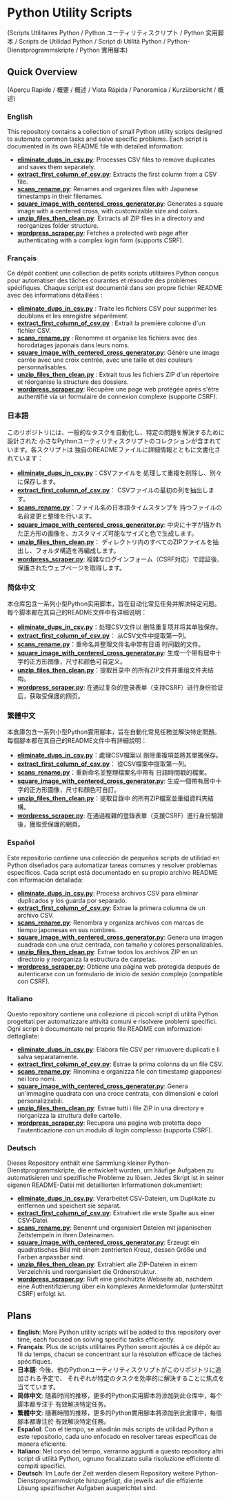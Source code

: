 # Python Utility Scripts

(Scripts Utilitaires Python / Python ユーティリティスクリプト / Python 实用脚本 /
Scripts de Utilidad Python / Script di Utilità Python /
Python-Dienstprogrammskripte / Python 實用腳本)

## Quick Overview

(Aperçu Rapide / 概要 / 概述 / Vista Rápida / Panoramica / Kurzübersicht / 概述)

### English

This repository contains a collection of small Python utility scripts designed to
automate common tasks and solve specific problems. Each script is documented in
its own README file with detailed information:

- [**eliminate_dups_in_csv.py**](README_eliminate_dups_in_csv.md): Processes CSV
  files to remove duplicates and saves them separately.
- [**extract_first_column_of_csv.py**](README_extract_first_column_of_csv.md):
  Extracts the first column from a CSV file.
- [**scans_rename.py**](README_scans_rename.md): Renames and organizes files
  with Japanese timestamps in their filenames.
- [**square_image_with_centered_cross_generator.py**](README_square_image_with_centered_cross_generator.md):
  Generates a square image with a centered cross, with customizable size and
  colors.
- [**unzip_files_then_clean.py**](README_unzip_files_then_clean.md): Extracts all
  ZIP files in a directory and reorganizes folder structure.
- [**wordpress_scraper.py**](README_wordpress_scraper.md): Fetches a protected
  web page after authenticating with a complex login form (supports CSRF).

### Français

Ce dépôt contient une collection de petits scripts utilitaires Python conçus pour
automatiser des tâches courantes et résoudre des problèmes spécifiques. Chaque
script est documenté dans son propre fichier README avec des informations
détaillées :

- [**eliminate_dups_in_csv.py**](README_eliminate_dups_in_csv.md) : Traite les
  fichiers CSV pour supprimer les doublons et les enregistre séparément.
- [**extract_first_column_of_csv.py**](README_extract_first_column_of_csv.md) :
  Extrait la première colonne d'un fichier CSV.
- [**scans_rename.py**](README_scans_rename.md) : Renomme et organise les
  fichiers avec des horodatages japonais dans leurs noms.
- [**square_image_with_centered_cross_generator.py**](README_square_image_with_centered_cross_generator.md):
  Génère une image carrée avec une croix centrée, avec une taille et des
  couleurs personnalisables.
- [**unzip_files_then_clean.py**](README_unzip_files_then_clean.md) : Extrait
  tous les fichiers ZIP d'un répertoire et réorganise la structure des
  dossiers.
- [**wordpress_scraper.py**](README_wordpress_scraper.md): Récupère une page web
  protégée après s'être authentifié via un formulaire de connexion complexe
  (supporte CSRF).

### 日本語

このリポジトリには、一般的なタスクを自動化し、特定の問題を解決するために設計された
小さなPythonユーティリティスクリプトのコレクションが含まれています。各スクリプトは
独自のREADMEファイルに詳細情報とともに文書化されています：

- [**eliminate_dups_in_csv.py**](README_eliminate_dups_in_csv.md)：CSVファイルを
  処理して重複を削除し、別々に保存します。
- [**extract_first_column_of_csv.py**](README_extract_first_column_of_csv.md)：
  CSVファイルの最初の列を抽出します。
- [**scans_rename.py**](README_scans_rename.md)：ファイル名の日本語タイムスタンプを
  持つファイルの名前変更と整理を行います。
- [**square_image_with_centered_cross_generator.py**](README_square_image_with_centered_cross_generator.md):
  中央に十字が描かれた正方形の画像を、カスタマイズ可能なサイズと色で生成します。
- [**unzip_files_then_clean.py**](README_unzip_files_then_clean.md)：
  ディレクトリ内のすべてのZIPファイルを抽出し、フォルダ構造を再編成します。
- [**wordpress_scraper.py**](README_wordpress_scraper.md):
  複雑なログインフォーム（CSRF対応）で認証後、保護されたウェブページを取得します。

### 简体中文

本仓库包含一系列小型Python实用脚本，旨在自动化常见任务并解决特定问题。
每个脚本都在其自己的README文件中有详细说明：

- [**eliminate_dups_in_csv.py**](README_eliminate_dups_in_csv.md)：处理CSV文件以
  删除重复项并将其单独保存。
- [**extract_first_column_of_csv.py**](README_extract_first_column_of_csv.md)：
  从CSV文件中提取第一列。
- [**scans_rename.py**](README_scans_rename.md)：重命名并整理文件名中带有日语
  时间戳的文件。
- [**square_image_with_centered_cross_generator.py**](README_square_image_with_centered_cross_generator.md):
  生成一个带有居中十字的正方形图像，尺寸和颜色可自定义。
- [**unzip_files_then_clean.py**](README_unzip_files_then_clean.md)：提取目录中
  的所有ZIP文件并重组文件夹结构。
- [**wordpress_scraper.py**](README_wordpress_scraper.md):
  在通过复杂的登录表单（支持CSRF）进行身份验证后，获取受保護的网页。

### 繁體中文

本倉庫包含一系列小型Python實用腳本，旨在自動化常見任務並解決特定問題。
每個腳本都在其自己的README文件中有詳細說明：

- [**eliminate_dups_in_csv.py**](README_eliminate_dups_in_csv.md)：處理CSV檔案以
  刪除重複項並將其單獨保存。
- [**extract_first_column_of_csv.py**](README_extract_first_column_of_csv.md)：
  從CSV檔案中提取第一列。
- [**scans_rename.py**](README_scans_rename.md)：重新命名並整理檔案名中帶有
  日語時間戳的檔案。
- [**square_image_with_centered_cross_generator.py**](README_square_image_with_centered_cross_generator.md):
  生成一個帶有居中十字的正方形圖像，尺寸和顏色可自訂。
- [**unzip_files_then_clean.py**](README_unzip_files_then_clean.md)：提取目錄中
  的所有ZIP檔案並重組資料夾結構。
- [**wordpress_scraper.py**](README_wordpress_scraper.md):
  在通過複雜的登錄表單（支援CSRF）進行身份驗證後，獲取受保護的網頁。

### Español

Este repositorio contiene una colección de pequeños scripts de utilidad en Python
diseñados para automatizar tareas comunes y resolver problemas específicos. Cada
script está documentado en su propio archivo README con información detallada:

- [**eliminate_dups_in_csv.py**](README_eliminate_dups_in_csv.md): Procesa
  archivos CSV para eliminar duplicados y los guarda por separado.
- [**extract_first_column_of_csv.py**](README_extract_first_column_of_csv.md):
  Extrae la primera columna de un archivo CSV.
- [**scans_rename.py**](README_scans_rename.md): Renombra y organiza archivos con
  marcas de tiempo japonesas en sus nombres.
- [**square_image_with_centered_cross_generator.py**](README_square_image_with_centered_cross_generator.md):
  Genera una imagen cuadrada con una cruz centrada, con tamaño y colores
  personalizables.
- [**unzip_files_then_clean.py**](README_unzip_files_then_clean.md): Extrae todos
  los archivos ZIP en un directorio y reorganiza la estructura de carpetas.
- [**wordpress_scraper.py**](README_wordpress_scraper.md): Obtiene una página
  web protegida después de autenticarse con un formulario de inicio de sesión
  complejo (compatible con CSRF).

### Italiano

Questo repository contiene una collezione di piccoli script di utilità Python
progettati per automatizzare attività comuni e risolvere problemi specifici.
Ogni script è documentato nel proprio file README con informazioni dettagliate:

- [**eliminate_dups_in_csv.py**](README_eliminate_dups_in_csv.md): Elabora file
  CSV per rimuovere duplicati e li salva separatamente.
- [**extract_first_column_of_csv.py**](README_extract_first_column_of_csv.md):
  Estrae la prima colonna da un file CSV.
- [**scans_rename.py**](README_scans_rename.md): Rinomina e organizza file con
  timestamp giapponesi nei loro nomi.
- [**square_image_with_centered_cross_generator.py**](README_square_image_with_centered_cross_generator.md):
  Genera un'immagine quadrata con una croce centrata, con dimensioni e colori
  personalizzabili.
- [**unzip_files_then_clean.py**](README_unzip_files_then_clean.md): Estrae tutti
  i file ZIP in una directory e riorganizza la struttura delle cartelle.
- [**wordpress_scraper.py**](README_wordpress_scraper.md): Recupera una pagina
  web protetta dopo l'autenticazione con un modulo di login complesso
  (supporta CSRF).

### Deutsch

Dieses Repository enthält eine Sammlung kleiner Python-Dienstprogrammskripte, die
entwickelt wurden, um häufige Aufgaben zu automatisieren und spezifische
Probleme zu lösen. Jedes Skript ist in seiner eigenen README-Datei mit
detaillierten Informationen dokumentiert:

- [**eliminate_dups_in_csv.py**](README_eliminate_dups_in_csv.md): Verarbeitet
  CSV-Dateien, um Duplikate zu entfernen und speichert sie separat.
- [**extract_first_column_of_csv.py**](README_extract_first_column_of_csv.md):
  Extrahiert die erste Spalte aus einer CSV-Datei.
- [**scans_rename.py**](README_scans_rename.md): Benennt und organisiert Dateien
  mit japanischen Zeitstempeln in ihren Dateinamen.
- [**square_image_with_centered_cross_generator.py**](README_square_image_with_centered_cross_generator.md):
  Erzeugt ein quadratisches Bild mit einem zentrierten Kreuz, dessen Größe und
  Farben anpassbar sind.
- [**unzip_files_then_clean.py**](README_unzip_files_then_clean.md): Extrahiert
  alle ZIP-Dateien in einem Verzeichnis und reorganisiert die Ordnerstruktur.
- [**wordpress_scraper.py**](README_wordpress_scraper.md): Ruft eine geschützte
  Webseite ab, nachdem eine Authentifizierung über ein komplexes Anmeldeformular
  (unterstützt CSRF) erfolgt ist.

## Plans

- **English**: More Python utility scripts will be added to this repository
  over time, each focused on solving specific tasks efficiently.
- **Français**: Plus de scripts utilitaires Python seront ajoutés à ce dépôt au
  fil du temps, chacun se concentrant sur la résolution efficace de tâches
  spécifiques.
- **日本語**: 今後、他のPythonユーティリティスクリプトがこのリポジトリに追加される予定で、
  それぞれが特定のタスクを効率的に解決することに焦点を当てています。
- **简体中文**: 随着时间的推移，更多的Python实用脚本将添加到此仓库中，每个脚本都专注于
  有效解决特定任务。
- **繁體中文**: 隨著時間的推移，更多的Python實用腳本將添加到此倉庫中，每個腳本都專注於
  有效解決特定任務。
- **Español**: Con el tiempo, se añadirán más scripts de utilidad Python a este
  repositorio, cada uno enfocado en resolver tareas específicas de manera
  eficiente.
- **Italiano**: Nel corso del tempo, verranno aggiunti a questo repository
  altri script di utilità Python, ognuno focalizzato sulla risoluzione
  efficiente di compiti specifici.
- **Deutsch**: Im Laufe der Zeit werden diesem Repository weitere
  Python-Dienstprogrammskripte hinzugefügt, die jeweils auf die effiziente
  Lösung spezifischer Aufgaben ausgerichtet sind.
